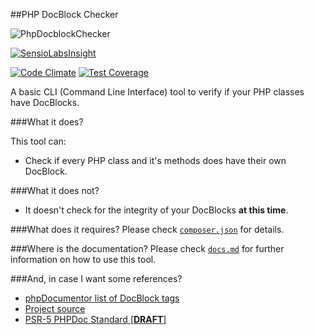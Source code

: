 ##PHP DocBlock Checker

![PhpDocblockChecker](https://40.media.tumblr.com/bd8546e2ed15eb6236cfa8425b1b80b7/tumblr_ni8w2kA12d1qjtycto2_1280.png)

[![SensioLabsInsight](https://insight.sensiolabs.com/projects/7f483e40-892a-4245-8e54-06f830ff83c4/small.png)](https://insight.sensiolabs.com/projects/7f483e40-892a-4245-8e54-06f830ff83c4)

[![Code Climate](https://codeclimate.com/github/devdrops/php-docblock-checker/badges/gpa.svg)](https://codeclimate.com/github/devdrops/php-docblock-checker)
[![Test Coverage](https://codeclimate.com/github/devdrops/php-docblock-checker/badges/coverage.svg)](https://codeclimate.com/github/devdrops/php-docblock-checker/coverage)

A basic CLI (Command Line Interface) tool to verify if your PHP classes have DocBlocks.

###What it does?

This tool can:

 - Check if every PHP class and it's methods does have their own DocBlock.

###What it does not?
 - It doesn't check for the integrity of your DocBlocks **at this time**.

###What does it requires?
Please check [`composer.json`](composer.json) for details.

###Where is the documentation?
Please check [`docs.md`](docs.md) for further information on how to use this tool.

###And, in case I want some references?

 - [phpDocumentor list of DocBlock tags](http://manual.phpdoc.org/HTMLSmartyConverter/HandS/phpDocumentor/tutorial_tags.pkg.html)
 - [Project source](https://github.com/Block8/php-docblock-checker)
 - [PSR-5 PHPDoc Standard [**DRAFT**]](https://github.com/php-fig/fig-standards/pull/169/files)
